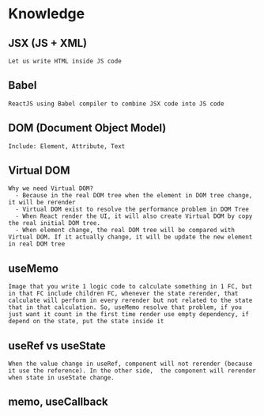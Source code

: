 # Knowledge

## JSX (JS + XML)

    Let us write HTML inside JS code

## Babel

    ReactJS using Babel compiler to combine JSX code into JS code

## DOM (Document Object Model)

    Include: Element, Attribute, Text

## Virtual DOM

    Why we need Virtual DOM?
      - Because in the real DOM tree when the element in DOM tree change, it will be rerender
      - Virtual DOM exist to resolve the performance problem in DOM Tree
      - When React render the UI, it will also create Virtual DOM by copy the real initial DOM tree.
      - When element change, the real DOM tree will be compared with Virtual DOM. If it actually change, it will be update the new element in real DOM tree

## useMemo

    Image that you write 1 logic code to calculate something in 1 FC, but in that FC include children FC, whenever the state rerender, that calculate will perform in every rerender but not related to the state that in that calculation. So, useMemo resolve that problem, if you just want it count in the first time render use empty dependency, if depend on the state, put the state inside it

## useRef vs useState

    When the value change in useRef, component will not rerender (because it use the reference). In the other side,  the component will rerender when state in useState change.

## memo, useCallback
